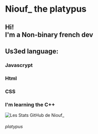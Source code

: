 # Niouf\_ the platypus

<h2>Hi!
  <br>
  I'm a Non-binary french dev
  
</h2>

<h2>Us3ed language: </h2>
<p>
  <h3>Javascrypt</h3>
  <h3>Html</h3>
  <h3>CSS</h3>
</p>

<h3>I'm learning the C++</h3>


![Les Stats GitHub de Niouf_](https://github-readme-stats.vercel.app/api?username=niouf07&show_icons=true&theme=tokyonight)


<h6>platypus</h6>
